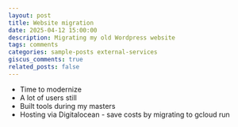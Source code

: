 ```yaml
---
layout: post
title: Website migration
date: 2025-04-12 15:00:00
description: Migrating my old Wordpress website
tags: comments
categories: sample-posts external-services
giscus_comments: true
related_posts: false
---
```


- Time to modernize
- A lot of users still
- Built tools during my masters
- Hosting via Digitalocean - save costs by migrating to gcloud run
